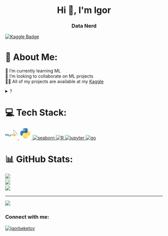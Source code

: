 <h1 align="center">Hi 👋, I'm Igor</h1>
<h3 align="center">Data Nerd</h3>


[![Kaggle Badge](https://img.shields.io/badge/-my_kaggle-mediumorchid?&style=flat&logo=kaggle&logoColor=#25bfff&link=https://www.kaggle.com/igorbeketov)](https://www.kaggle.com/igorbeketov)

# 💫 About Me:
🌱 I’m currently learning ML<br>👯 I’m looking to collaborate on ML projects<br>👨‍💻 All of my projects are available at my [Kaggle](https://www.kaggle.com/igorbeketov)
<details>
  <summary>?</summary>

  ```
  I use Arch, btw :D
  ```
</details>

# 💻 Tech Stack:
<a href="https://www.mysql.com/" target="_blank" rel="noreferrer"> <img src="https://raw.githubusercontent.com/devicons/devicon/master/icons/mysql/mysql-original-wordmark.svg" alt="mysql" width="40" height="40"/> </a> 
<a href="https://www.python.org/" target="_blank" rel="noreferrer"> <img src="https://raw.githubusercontent.com/devicons/devicon/master/icons/python/python-original.svg" alt="python" width="40" height="40"/> </a>
<a href="https://seaborn.pydata.org/" target="_blank" rel="noreferrer"> <img src="https://seaborn.pydata.org/_images/logo-mark-lightbg.svg" alt="seaborn" width="40" height="40"/> </a> 
<a href="https://www.r-project.org/" target="_blank" rel="noreferrer"> <img src="https://upload.wikimedia.org/wikipedia/commons/thumb/1/1b/R_logo.svg/512px-R_logo.svg.png" alt="R" width="40" height="35"/> </a>
<a href="https://jupyter.org/" target="_blank" rel="noreferrer"> <img src="https://upload.wikimedia.org/wikipedia/commons/thumb/3/38/Jupyter_logo.svg/32px-Jupyter_logo.svg.png" alt="jupyter" width="36" height="38"/> </a>
<a href="https://go.dev/" target="_blank" rel="noreferrer"> <img src="https://go.dev/blog/go-brand/Go-Logo/PNG/Go-Logo_LightBlue.png" alt="go" width="40" height="35"/> </a>
</p>

# 📊 GitHub Stats:
![](https://github-readme-stats.vercel.app/api?username=paxamans&theme=dark&hide_border=false&include_all_commits=false&count_private=false)<br/>
![](https://github-readme-streak-stats.herokuapp.com/?user=paxamans&theme=dark&hide_border=false)<br/>
![](https://github-readme-stats.vercel.app/api/top-langs/?username=paxamans&theme=dark&hide_border=false&include_all_commits=false&count_private=false&layout=compact)

---
[![](https://visitcount.itsvg.in/api?id=paxamans&icon=0&color=0)](https://visitcount.itsvg.in)
<h3 align="left">Connect with me:</h3>
<p align="left">
<a href="https://t.me/paxamans" target="blank"><img align="center" src="https://upload.wikimedia.org/wikipedia/commons/thumb/8/82/Telegram_logo.svg/512px-Telegram_logo.svg.png" alt="igorbeketov" height="40" width="40" /></a>
</p>
